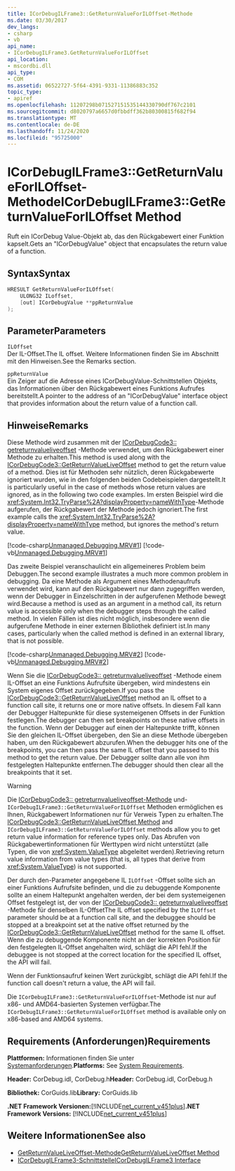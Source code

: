 ```yaml
---
title: ICorDebugILFrame3::GetReturnValueForILOffset-Methode
ms.date: 03/30/2017
dev_langs:
- csharp
- vb
api_name:
- ICorDebugILFrame3.GetReturnValueForILOffset
api_location:
- mscordbi.dll
api_type:
- COM
ms.assetid: 06522727-5f64-4391-9331-11386883c352
topic_type:
- apiref
ms.openlocfilehash: 11207298b071527151535144330790df767c2101
ms.sourcegitcommit: d8020797a6657d0fbbdff362b80300815f682f94
ms.translationtype: MT
ms.contentlocale: de-DE
ms.lasthandoff: 11/24/2020
ms.locfileid: "95725000"
---
```

# <a name="icordebugilframe3getreturnvalueforiloffset-method"></a><span data-ttu-id="ca73f-102">ICorDebugILFrame3::GetReturnValueForILOffset-Methode</span><span class="sxs-lookup"><span data-stu-id="ca73f-102">ICorDebugILFrame3::GetReturnValueForILOffset Method</span></span>

<span data-ttu-id="ca73f-103">Ruft ein ICorDebug Value-Objekt ab, das den Rückgabewert einer Funktion kapselt.</span><span class="sxs-lookup"><span data-stu-id="ca73f-103">Gets an "ICorDebugValue" object that encapsulates the return value of a function.</span></span>  
  
## <a name="syntax"></a><span data-ttu-id="ca73f-104">Syntax</span><span class="sxs-lookup"><span data-stu-id="ca73f-104">Syntax</span></span>  
  
```cpp
HRESULT GetReturnValueForILOffset(  
    ULONG32 ILoffset,
    [out] ICorDebugValue **ppReturnValue  
);  
```  
  
## <a name="parameters"></a><span data-ttu-id="ca73f-105">Parameter</span><span class="sxs-lookup"><span data-stu-id="ca73f-105">Parameters</span></span>  

 `ILOffset`  
 <span data-ttu-id="ca73f-106">Der IL-Offset.</span><span class="sxs-lookup"><span data-stu-id="ca73f-106">The IL offset.</span></span> <span data-ttu-id="ca73f-107">Weitere Informationen finden Sie im Abschnitt mit den Hinweisen.</span><span class="sxs-lookup"><span data-stu-id="ca73f-107">See the Remarks section.</span></span>  
  
 `ppReturnValue`  
 <span data-ttu-id="ca73f-108">Ein Zeiger auf die Adresse eines ICorDebugValue-Schnittstellen Objekts, das Informationen über den Rückgabewert eines Funktions Aufrufes bereitstellt.</span><span class="sxs-lookup"><span data-stu-id="ca73f-108">A pointer to the address of an "ICorDebugValue" interface object that provides information about the return value of a function call.</span></span>  
  
## <a name="remarks"></a><span data-ttu-id="ca73f-109">Hinweise</span><span class="sxs-lookup"><span data-stu-id="ca73f-109">Remarks</span></span>  

 <span data-ttu-id="ca73f-110">Diese Methode wird zusammen mit der [ICorDebugCode3:: getreturnvalueliveoffset](icordebugcode3-getreturnvalueliveoffset-method.md) -Methode verwendet, um den Rückgabewert einer Methode zu erhalten.</span><span class="sxs-lookup"><span data-stu-id="ca73f-110">This method is used along with the [ICorDebugCode3::GetReturnValueLiveOffset](icordebugcode3-getreturnvalueliveoffset-method.md) method to get the return value of a method.</span></span> <span data-ttu-id="ca73f-111">Dies ist für Methoden sehr nützlich, deren Rückgabewerte ignoriert wurden, wie in den folgenden beiden Codebeispielen dargestellt.</span><span class="sxs-lookup"><span data-stu-id="ca73f-111">It is particularly useful in the case of methods whose return values are ignored, as in the following two code examples.</span></span> <span data-ttu-id="ca73f-112">Im ersten Beispiel wird die <xref:System.Int32.TryParse%2A?displayProperty=nameWithType>-Methode aufgerufen, der Rückgabewert der Methode jedoch ignoriert.</span><span class="sxs-lookup"><span data-stu-id="ca73f-112">The first example calls the <xref:System.Int32.TryParse%2A?displayProperty=nameWithType> method, but ignores the method's return value.</span></span>  
  
 [!code-csharp[Unmanaged.Debugging.MRV#1](../../../../samples/snippets/csharp/VS_Snippets_CLR/unmanaged.debugging.mrv/cs/mrv1.cs#1)]
 [!code-vb[Unmanaged.Debugging.MRV#1](../../../../samples/snippets/visualbasic/VS_Snippets_CLR/unmanaged.debugging.mrv/vb/mrv1.vb#1)]  
  
 <span data-ttu-id="ca73f-113">Das zweite Beispiel veranschaulicht ein allgemeineres Problem beim Debuggen.</span><span class="sxs-lookup"><span data-stu-id="ca73f-113">The second example illustrates a much more common problem in debugging.</span></span> <span data-ttu-id="ca73f-114">Da eine Methode als Argument eines Methodenaufrufs verwendet wird, kann auf den Rückgabewert nur dann zugegriffen werden, wenn der Debugger in Einzelschritten in der aufgerufenen Methode bewegt wird.</span><span class="sxs-lookup"><span data-stu-id="ca73f-114">Because a method is used as an argument in a method call, its return value is accessible only when the debugger steps through the called method.</span></span> <span data-ttu-id="ca73f-115">In vielen Fällen ist dies nicht möglich, insbesondere wenn die aufgerufene Methode in einer externen Bibliothek definiert ist.</span><span class="sxs-lookup"><span data-stu-id="ca73f-115">In many cases, particularly when the called method is defined in an external library, that is not possible.</span></span>  
  
 [!code-csharp[Unmanaged.Debugging.MRV#2](../../../../samples/snippets/csharp/VS_Snippets_CLR/unmanaged.debugging.mrv/cs/mrv2.cs#2)]
 [!code-vb[Unmanaged.Debugging.MRV#2](../../../../samples/snippets/visualbasic/VS_Snippets_CLR/unmanaged.debugging.mrv/vb/mrv2.vb#2)]  
  
 <span data-ttu-id="ca73f-116">Wenn Sie die [ICorDebugCode3:: getreturnvalueliveoffset](icordebugcode3-getreturnvalueliveoffset-method.md) -Methode einem IL-Offset an eine Funktions Aufrufsite übergeben, wird mindestens ein System eigenes Offset zurückgegeben.</span><span class="sxs-lookup"><span data-stu-id="ca73f-116">If you pass the [ICorDebugCode3::GetReturnValueLiveOffset](icordebugcode3-getreturnvalueliveoffset-method.md) method an IL offset to a function call site, it returns one or more native offsets.</span></span> <span data-ttu-id="ca73f-117">In diesem Fall kann der Debugger Haltepunkte für diese systemeigenen Offsets in der Funktion festlegen.</span><span class="sxs-lookup"><span data-stu-id="ca73f-117">The debugger can then set breakpoints on these native offsets in the function.</span></span> <span data-ttu-id="ca73f-118">Wenn der Debugger auf einen der Haltepunkte trifft, können Sie den gleichen IL-Offset übergeben, den Sie an diese Methode übergeben haben, um den Rückgabewert abzurufen.</span><span class="sxs-lookup"><span data-stu-id="ca73f-118">When the debugger hits one of the breakpoints, you can then pass the same IL offset that you passed to this method to get the return value.</span></span> <span data-ttu-id="ca73f-119">Der Debugger sollte dann alle von ihm festgelegten Haltepunkte entfernen.</span><span class="sxs-lookup"><span data-stu-id="ca73f-119">The debugger should then clear all the breakpoints that it set.</span></span>  
  
> [!WARNING]
> <span data-ttu-id="ca73f-120">Die [ICorDebugCode3:: getreturnvalueliveoffset-Methode](icordebugcode3-getreturnvalueliveoffset-method.md) und- `ICorDebugILFrame3::GetReturnValueForILOffset` Methoden ermöglichen es Ihnen, Rückgabewert Informationen nur für Verweis Typen zu erhalten.</span><span class="sxs-lookup"><span data-stu-id="ca73f-120">The [ICorDebugCode3::GetReturnValueLiveOffset Method](icordebugcode3-getreturnvalueliveoffset-method.md) and `ICorDebugILFrame3::GetReturnValueForILOffset` methods allow you to get return value information for reference types only.</span></span> <span data-ttu-id="ca73f-121">Das Abrufen von Rückgabewertinformationen für Werttypen wird nicht unterstützt (alle Typen, die von <xref:System.ValueType> abgeleitet werden).</span><span class="sxs-lookup"><span data-stu-id="ca73f-121">Retrieving return value information from value types (that is, all types that derive from <xref:System.ValueType>) is not supported.</span></span>  
  
 <span data-ttu-id="ca73f-122">Der durch den-Parameter angegebene IL `ILOffset` -Offset sollte sich an einer Funktions Aufrufsite befinden, und die zu debuggende Komponente sollte an einem Haltepunkt angehalten werden, der bei dem systemeigenen Offset festgelegt ist, der von der [ICorDebugCode3:: getreturnvalueliveoffset](icordebugcode3-getreturnvalueliveoffset-method.md) -Methode für denselben IL-Offset</span><span class="sxs-lookup"><span data-stu-id="ca73f-122">The IL offset specified by the `ILOffset` parameter should be at a function call site, and the debuggee should be stopped at a breakpoint set at the native offset returned by the [ICorDebugCode3::GetReturnValueLiveOffset](icordebugcode3-getreturnvalueliveoffset-method.md) method for the same IL offset.</span></span> <span data-ttu-id="ca73f-123">Wenn die zu debuggende Komponente nicht an der korrekten Position für den festgelegten IL-Offset angehalten wird, schlägt die API fehl.</span><span class="sxs-lookup"><span data-stu-id="ca73f-123">If the debuggee is not stopped at the correct location for the specified IL offset, the API will fail.</span></span>  
  
 <span data-ttu-id="ca73f-124">Wenn der Funktionsaufruf keinen Wert zurückgibt, schlägt die API fehl.</span><span class="sxs-lookup"><span data-stu-id="ca73f-124">If the function call doesn't return a value, the API will fail.</span></span>  
  
 <span data-ttu-id="ca73f-125">Die `ICorDebugILFrame3::GetReturnValueForILOffset`-Methode ist nur auf x86- und AMD64-basierten Systemen verfügbar.</span><span class="sxs-lookup"><span data-stu-id="ca73f-125">The `ICorDebugILFrame3::GetReturnValueForILOffset` method is available only on x86-based and AMD64 systems.</span></span>  
  
## <a name="requirements"></a><span data-ttu-id="ca73f-126">Requirements (Anforderungen)</span><span class="sxs-lookup"><span data-stu-id="ca73f-126">Requirements</span></span>  

 <span data-ttu-id="ca73f-127">**Plattformen:** Informationen finden Sie unter [Systemanforderungen](../../get-started/system-requirements.md).</span><span class="sxs-lookup"><span data-stu-id="ca73f-127">**Platforms:** See [System Requirements](../../get-started/system-requirements.md).</span></span>  
  
 <span data-ttu-id="ca73f-128">**Header:** CorDebug.idl, CorDebug.h</span><span class="sxs-lookup"><span data-stu-id="ca73f-128">**Header:** CorDebug.idl, CorDebug.h</span></span>  
  
 <span data-ttu-id="ca73f-129">**Bibliothek:** CorGuids.lib</span><span class="sxs-lookup"><span data-stu-id="ca73f-129">**Library:** CorGuids.lib</span></span>  
  
 <span data-ttu-id="ca73f-130">**.NET Framework Versionen:**[!INCLUDE[net_current_v451plus](../../../../includes/net-current-v451plus-md.md)]</span><span class="sxs-lookup"><span data-stu-id="ca73f-130">**.NET Framework Versions:** [!INCLUDE[net_current_v451plus](../../../../includes/net-current-v451plus-md.md)]</span></span>  
  
## <a name="see-also"></a><span data-ttu-id="ca73f-131">Weitere Informationen</span><span class="sxs-lookup"><span data-stu-id="ca73f-131">See also</span></span>

- [<span data-ttu-id="ca73f-132">GetReturnValueLiveOffset-Methode</span><span class="sxs-lookup"><span data-stu-id="ca73f-132">GetReturnValueLiveOffset Method</span></span>](icordebugcode3-getreturnvalueliveoffset-method.md)
- [<span data-ttu-id="ca73f-133">ICorDebugILFrame3-Schnittstelle</span><span class="sxs-lookup"><span data-stu-id="ca73f-133">ICorDebugILFrame3 Interface</span></span>](icordebugilframe3-interface.md)
